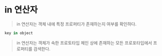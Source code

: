 # in 연산자
> in 연산자는 객체 내에 특정 프로퍼티가 존재하는지 여부를 확인하다.
```javascript
key in object
```
> in 연산자는 객체가 속한 프로토타입 체인 상에 존재하는 모든 프로포타입에서 프로퍼티를 검색한다.